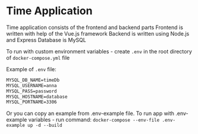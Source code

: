 # Time Application

Time application consists of the frontend and backend parts
Frontend is written with help of the Vue.js framework
Backend is written using Node.js and Express
Database is MySQL

To run with custom environment variables - create `.env` in the root directory of `docker-compose.yml` file

Example of `.env` file:
```txt
MYSQL_DB_NAME=timeDb
MYSQL_USERNAME=anna
MYSQL_PASS=password
MYSQL_HOSTNAME=database
MYSQL_PORTNAME=3306
```

Or you can copy an example from .env-example file.
To run app with .env-example variables - run command: `docker-compose --env-file .env-example up -d --build`

